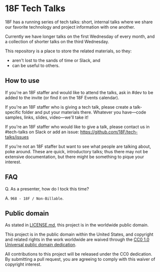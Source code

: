 # 18F Tech Talks

18F has a running series of tech talks: short, internal talks where we share our favorite technology and project information with one another.

Currently we have longer talks on the first Wednesday of every month, and a collection of shorter talks on the third Wednesday.

This repository is a place to store the related materials, so they:
* aren't lost to the sands of time or Slack, and
* can be useful to others.

## How to use

If you're an 18F staffer and would like to attend the talks, ask in #dev to be added to the invite (or find it on the 18F Events calendar).

If you're an 18F staffer who is giving a tech talk, please create a talk-specific folder and put your materials there. Whatever you have—code samples, links, slides, video—we'll take it!

If you're an 18F staffer who would like to give a talk, please contact us in #tech-talks on Slack or add an issue: https://github.com/18F/tech-talks/issues

If you're not an 18F staffer but want to see what people are talking about, poke around. These are quick, introductory talks; thus there may not be extensive documentation, but there might be something to pique your interest.

## FAQ

Q. As a presenter, how do I tock this time?

A. `968 - 18F / Non-Billable`.

## Public domain

As stated in [LICENSE.md](LICENSE.md), this project is in the worldwide public domain.

This project is in the public domain within the United States, and copyright and related rights in the work worldwide are waived through the [CC0 1.0 Universal public domain dedication](https://creativecommons.org/publicdomain/zero/1.0/).

All contributions to this project will be released under the CC0 dedication. By submitting a pull request, you are agreeing to comply with this waiver of copyright interest.
